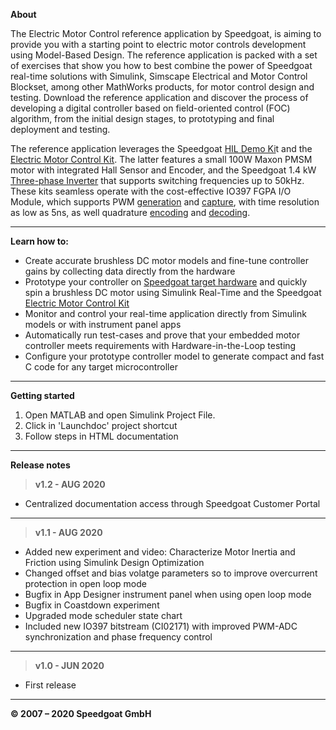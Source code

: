 ﻿
**About**

The Electric Motor Control reference application by Speedgoat, is aiming to provide you with a starting point to electric motor controls development using Model-Based Design. The reference application is packed with a set of exercises that show you how to best combine the power of Speedgoat real-time solutions with Simulink, Simscape Electrical and Motor Control Blockset, among other MathWorks products, for motor control design and testing. Download the reference application and discover the process of developing a digital controller based on field-oriented control (FOC) algorithm, from the initial design stages, to prototyping and final deployment and testing.  

The reference application leverages the Speedgoat [HIL Demo Ki](https://www.speedgoat.com/products-services/demo-kits/hil-with-ti-microcontroller)t  and the [Electric Motor Control Kit](https://www.speedgoat.com/products-services/demo-kits/pmsm-motor-control). The latter features a small 100W Maxon PMSM motor with integrated Hall Sensor and Encoder, and the Speedgoat 1.4 kW [Three-phase Inverter](https://www.speedgoat.com/products/pwr-tpi6020)  that supports switching frequencies up to 50kHz. These kits seamless operate with the cost-effective IO397 FGPA I/O Module, which supports PWM [generation](https://www.speedgoat.com/products/simulink-programmable-fpgas-fpga-code-module-pwm-generation) and [capture](https://www.speedgoat.com/products/simulink-programmable-fpgas-fpga-code-module-pwm-capture), with time resolution as low as 5ns, as well quadrature [encoding](https://www.speedgoat.com/products/simulink-programmable-fpgas-fpga-code-module-quadrature-encoder) and [decoding](https://www.speedgoat.com/products/simulink-programmable-fpgas-fpga-code-module-quadrature-decoder).


----------


**Learn how to:**

 - Create accurate brushless DC motor models and fine-tune controller gains by collecting data directly from the hardware
 - Prototype your controller on [Speedgoat target hardware](https://www.speedgoat.com/products-services/real-time-target-machines) and quickly spin a brushless DC motor using Simulink Real-Time and the Speedgoat [Electric Motor Control Kit](https://www.speedgoat.com/products-services/demo-kits/electric-motor-control)
 - Monitor and control your real-time application directly from Simulink models or with instrument panel apps 
 - Automatically run test-cases and prove that your embedded motor controller meets requirements with Hardware-in-the-Loop testing
 - Configure your prototype controller model to generate compact and fast C code for any target microcontroller

----------

**Getting started**

 1. Open MATLAB and open Simulink Project File.
 2. Click in 'Launchdoc' project shortcut
 3. Follow steps in HTML documentation
 
----------

**Release notes**

> **v1.2 - AUG 2020**
 - Centralized documentation access through Speedgoat Customer Portal

----------

> **v1.1 - AUG 2020**
 - Added new experiment and video: Characterize Motor Inertia and Friction using Simulink Design Optimization
 - Changed offset and bias volatge parameters so to improve overcurrent protection in open loop mode
 - Bugfix in App Designer instrument panel when using open loop mode
 - Bugfix in Coastdown experiment
 - Upgraded mode scheduler state chart
 - Included new IO397 bitstream (CI02171) with improved PWM-ADC synchronization and phase frequency control

----------

> **v1.0 - JUN 2020**
 - First release


----------


**© 2007 – 2020 Speedgoat GmbH**

